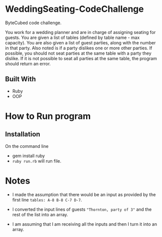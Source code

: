# WeddingSeating-CodeChallenge
ByteCubed code challenge.


You work for a wedding planner and are in charge of assigning seating for guests. You are given a list of tables (defined by table name - max capacity). You are also given a list of guest parties, along with the number in that party. Also noted is if a party dislikes one or more other parties. If possible, you should not seat parties at the same table with a party they dislike. If it is not possible to seat all parties at the same table, the program should return an error.


## Built With

* Ruby
* OOP



# How to Run program

## Installation

On the command line

* gem install ruby
* `ruby run.rb` will run file.


# Notes

* I made the assumption that there would be an input as provided by the first line `tables: A-8 B-8 C-7 D-7`.
* I converted the input lines of guests `"Thornton, party of 3"` and the rest of the list into an array.

* I am assuming that I am receiving all the inputs and then I turn it into an array.  

